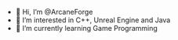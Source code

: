 - 👋 Hi, I’m @ArcaneForge
- 👀 I’m interested in C++, Unreal Engine and Java
- 🌱 I’m currently learning Game Programming

<!---
ArcaneForge/ArcaneForge is a ✨ special ✨ repository because its `README.md` (this file) appears on your GitHub profile.
You can click the Preview link to take a look at your changes.
--->
